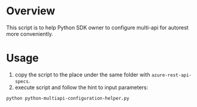 # Overview
This script is to help Python SDK owner to configure multi-api for autorest more conveniently.

# Usage
1. copy the script to the place under the same folder with `azure-rest-api-specs`.
2. execute script and follow the hint to input parameters:
```
python python-multiapi-configuration-helper.py
```